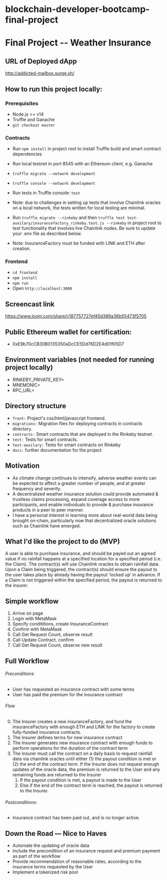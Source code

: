# blockchain-developer-bootcamp-final-project

# Final Project -- Weather Insurance 

## URL of Deployed dApp
http://addicted-mailbox.surge.sh/

## How to run this project locally:

### Prerequisites
- Node.js >= v14
- Truffle and Ganache 
- `git checkout master`

### Contracts
- Run `npm install` in project root to install Truffle build and smart contract dependencies
- Run local testnet in port 8545 with an Ethereum client, e.g. Ganache
- `truffle migrate --network development`
- `truffle console --network development`
- Run tests in Truffle console: `test`
- Note: due to challenges in setting up tests that involve Chainlink oracles on a local network, the tests written for local testing are minimal. 

- Run `truffle migrate --rinkeby` and then `truffle test test-auxilary/insurancefactory_rinkeby.test.js --rinkeby` in project root to test functionality that involves live Chainlink nodes. Be sure to update your .env file as described below. 
- Note: InsuranceFactory must be funded with LINK and ETH after creation.

### Frontend
- `cd frontend`
- `npm install`
- `npm run`
- Open `http://localhost:3000`

## Screencast link
https://www.loom.com/share/c187757727ef45d389a36b55473f5705

## Public Ethereum wallet for certification:
- 0xE9b70cCB30B0135350aDcCE5Dd76D2E4d01f05D7

## Environment variables (not needed for running project locally)
- RINKEBY_PRIVATE_KEY=
- MNEMONIC=
- RPC_URL=


## Directory structure
- `front:` Project's css/html/javascript frontend.
- `migrations:` Migration files for deploying contracts in contracts directory.
- `contracts:` Smart contracts that are deployed in the Rinkeby testnet.
- `test:` Tests for smart contracts.
- `test-auxilary:` Tests for smart contracts on Rinkeby
- `docs:` further documentation for the project


## Motivation
- As climate change continues to intensify, adverse weather events can be expected to affect a greater number of people, and at greater frequency and severity. 
- A decentralized weather insurance solution could provide automated & trustless claims processing, expand coverage access to more participants, and enable individuals to provide & purchase insurance products in a peer to peer manner.
- I have a personal interest in learning more about real-world data being brought on-chain, particularly now that decentralized oracle solutions such as Chainlink have emerged. 


## What I'd like the project to do (MVP)
A user is able to purchase insurance, and should be payed out an agreed value if no rainfall happens at a specified location for a specified period (i.e. the Claim). The contract(s) will use Chainlink oracles to obtain rainfall data. Upon a Claim being triggered, the contract(s) should ensure the payout to the user takes place by already having the payout ‘locked up’ in advance. If a Claim is not triggered within the specified period, the payout is returned to the insurer.

## Simple workflow
1. Arrive on page
2. Login with MetaMask
3. Specify condititions, create InsuranceContract
4. Confirm with MetaMask
5. Call Get Request Count, observe result
6. Call Update Contract, confirm
7. Call Get Request Count, observe new result


## Full Workflow
###### Preconditions: 
- User has requested an insurance contract with some terms
- User has paid the premium for the insurance contract

###### Flow
0. The Insurer creates a new insuranceFactory, and fund the insuranceFactory with enough ETH and LINK for the factory to create fully-funded insurance contracts. 
1. The Insurer defines terms for new insurance contract 
2. The Insurer generates new insurance contract with enough funds to perform operations for the duration of the contract term
3. The Insurer must call the contract on a daily basis to request rainfall data via chainlink oracles until either (1) the payout condition is met or (2) the end of the contract term. If the Insurer does not request enough updates of the oracle data, the premium is returned to the User and any remaining funds are returned to the Insurer
    1. If the payout condition is met, a payout is made to the User
    2. Else if the end of the contract term is reached, the payout is returned to the Insurer.

###### Postconditions: 
- Insurance contract has been paid out, and is no longer active.

## Down the Road — Nice to Haves
- Automate the updating of oracle data 
- Include the precondition of an insurance request and premium payment as part of the workflow 
- Provide recommendation of reasonable rates, according to the insurance terms requested by the User 
- Implement a tokenized risk pool 
